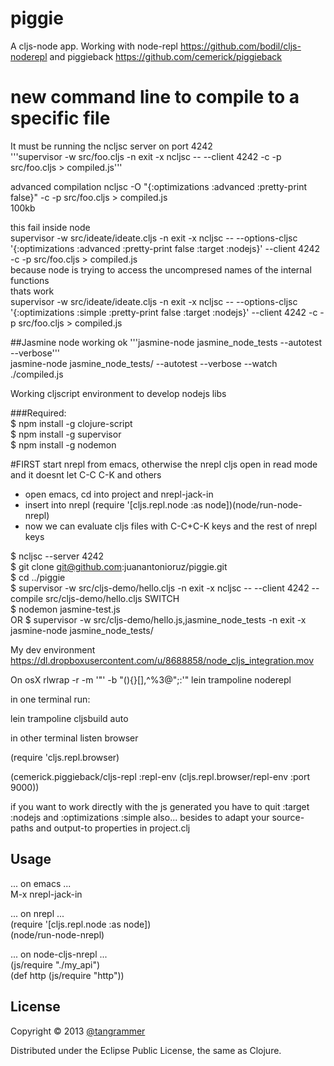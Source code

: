 # piggie

A cljs-node app.
Working with node-repl  https://github.com/bodil/cljs-noderepl  and piggieback https://github.com/cemerick/piggieback


# new command line to compile to a specific file   
It must be running the ncljsc server on port 4242   
'''supervisor -w src/foo.cljs -n exit -x ncljsc -- --client 4242 -c -p src/foo.cljs > compiled.js'''

advanced compilation 
ncljsc -O "{:optimizations :advanced :pretty-print false}" -c -p  src/foo.cljs > compiled.js   
100kb

this fail inside node   
supervisor -w src/ideate/ideate.cljs -n exit -x ncljsc  -- --options-cljsc '{:optimizations :advanced :pretty-print false :target :nodejs}' --client 4242  -c -p src/foo.cljs > compiled.js   
because node is trying to access the uncompresed names of the internal functions   
thats work   
supervisor -w src/ideate/ideate.cljs -n exit -x ncljsc  -- --options-cljsc '{:optimizations :simple :pretty-print false :target :nodejs}' --client 4242  -c -p src/foo.cljs > compiled.js 



##Jasmine node working ok
'''jasmine-node jasmine_node_tests --autotest --verbose'''   
 jasmine-node jasmine_node_tests/ --autotest --verbose --watch ./compiled.js




Working cljscript environment to develop nodejs libs

###Required:   
$ npm install -g clojure-script   
$ npm install -g supervisor   
$ npm install -g nodemon   

#FIRST start nrepl from emacs, otherwise the nrepl cljs open in read mode and it doesnt let C-C C-K and others   
+ open emacs, cd into project and nrepl-jack-in
+ insert into nrepl (require '[cljs.repl.node :as node])(node/run-node-nrepl) 
+ now we can evaluate cljs files with C-C+C-K keys and the rest of nrepl keys 

$ ncljsc --server 4242   
$ git clone git@github.com:juanantonioruz/piggie.git   
$ cd ../piggie  
$ supervisor -w src/cljs-demo/hello.cljs -n exit -x ncljsc -- --client 4242 --compile src/cljs-demo/hello.cljs
SWITCH  
$ nodemon jasmine-test.js  
OR
$ supervisor -w src/cljs-demo/hello.js,jasmine_node_tests -n exit -x jasmine-node jasmine_node_tests/

My dev environment    
https://dl.dropboxusercontent.com/u/8688858/node_cljs_integration.mov




On osX
rlwrap -r -m  '\"' -b "(){}[],^%3@\";:'" lein trampoline noderepl

in one terminal run: 

lein trampoline cljsbuild auto

in other terminal listen browser

(require 'cljs.repl.browser)

(cemerick.piggieback/cljs-repl
  :repl-env (cljs.repl.browser/repl-env :port 9000))


if you want to work directly with the js generated you have to quit :target :nodejs and :optimizations :simple also... besides to adapt your source-paths and output-to properties in project.clj

## Usage 


... on emacs ...    
M-x nrepl-jack-in

... on nrepl ...   
(require '[cljs.repl.node :as node])   
(node/run-node-nrepl)   

... on node-cljs-nrepl ...   
(js/require "./my_api")   
(def http (js/require "http"))   




## License

Copyright © 2013 [@tangrammer](https://twitter.com/tangrammer)

Distributed under the Eclipse Public License, the same as Clojure.
